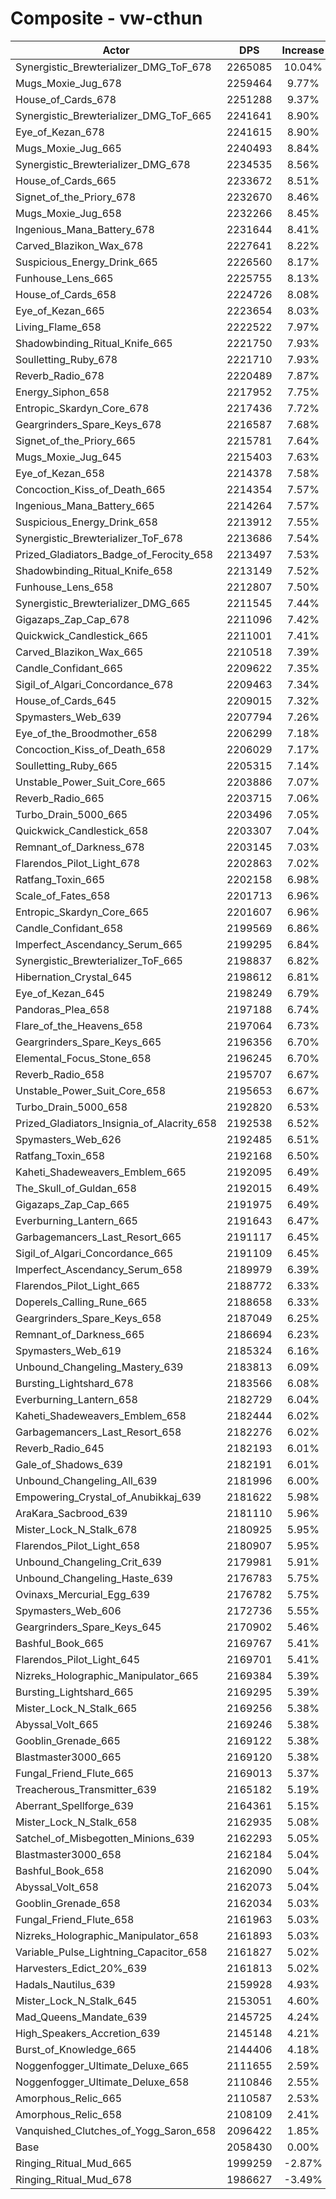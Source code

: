 # Composite - vw-cthun
| Actor | DPS | Increase |
|---|:---:|:---:|
|Synergistic_Brewterializer_DMG_ToF_678|2265085|10.04%|
|Mugs_Moxie_Jug_678|2259464|9.77%|
|House_of_Cards_678|2251288|9.37%|
|Synergistic_Brewterializer_DMG_ToF_665|2241641|8.90%|
|Eye_of_Kezan_678|2241615|8.90%|
|Mugs_Moxie_Jug_665|2240493|8.84%|
|Synergistic_Brewterializer_DMG_678|2234535|8.56%|
|House_of_Cards_665|2233672|8.51%|
|Signet_of_the_Priory_678|2232670|8.46%|
|Mugs_Moxie_Jug_658|2232266|8.45%|
|Ingenious_Mana_Battery_678|2231644|8.41%|
|Carved_Blazikon_Wax_678|2227641|8.22%|
|Suspicious_Energy_Drink_665|2226560|8.17%|
|Funhouse_Lens_665|2225755|8.13%|
|House_of_Cards_658|2224726|8.08%|
|Eye_of_Kezan_665|2223654|8.03%|
|Living_Flame_658|2222522|7.97%|
|Shadowbinding_Ritual_Knife_665|2221750|7.93%|
|Soulletting_Ruby_678|2221710|7.93%|
|Reverb_Radio_678|2220489|7.87%|
|Energy_Siphon_658|2217952|7.75%|
|Entropic_Skardyn_Core_678|2217436|7.72%|
|Geargrinders_Spare_Keys_678|2216587|7.68%|
|Signet_of_the_Priory_665|2215781|7.64%|
|Mugs_Moxie_Jug_645|2215403|7.63%|
|Eye_of_Kezan_658|2214378|7.58%|
|Concoction_Kiss_of_Death_665|2214354|7.57%|
|Ingenious_Mana_Battery_665|2214264|7.57%|
|Suspicious_Energy_Drink_658|2213912|7.55%|
|Synergistic_Brewterializer_ToF_678|2213686|7.54%|
|Prized_Gladiators_Badge_of_Ferocity_658|2213497|7.53%|
|Shadowbinding_Ritual_Knife_658|2213149|7.52%|
|Funhouse_Lens_658|2212807|7.50%|
|Synergistic_Brewterializer_DMG_665|2211545|7.44%|
|Gigazaps_Zap_Cap_678|2211096|7.42%|
|Quickwick_Candlestick_665|2211001|7.41%|
|Carved_Blazikon_Wax_665|2210518|7.39%|
|Candle_Confidant_665|2209622|7.35%|
|Sigil_of_Algari_Concordance_678|2209463|7.34%|
|House_of_Cards_645|2209015|7.32%|
|Spymasters_Web_639|2207794|7.26%|
|Eye_of_the_Broodmother_658|2206299|7.18%|
|Concoction_Kiss_of_Death_658|2206029|7.17%|
|Soulletting_Ruby_665|2205315|7.14%|
|Unstable_Power_Suit_Core_665|2203886|7.07%|
|Reverb_Radio_665|2203715|7.06%|
|Turbo_Drain_5000_665|2203496|7.05%|
|Quickwick_Candlestick_658|2203307|7.04%|
|Remnant_of_Darkness_678|2203145|7.03%|
|Flarendos_Pilot_Light_678|2202863|7.02%|
|Ratfang_Toxin_665|2202158|6.98%|
|Scale_of_Fates_658|2201713|6.96%|
|Entropic_Skardyn_Core_665|2201607|6.96%|
|Candle_Confidant_658|2199569|6.86%|
|Imperfect_Ascendancy_Serum_665|2199295|6.84%|
|Synergistic_Brewterializer_ToF_665|2198837|6.82%|
|Hibernation_Crystal_645|2198612|6.81%|
|Eye_of_Kezan_645|2198249|6.79%|
|Pandoras_Plea_658|2197188|6.74%|
|Flare_of_the_Heavens_658|2197064|6.73%|
|Geargrinders_Spare_Keys_665|2196356|6.70%|
|Elemental_Focus_Stone_658|2196245|6.70%|
|Reverb_Radio_658|2195707|6.67%|
|Unstable_Power_Suit_Core_658|2195653|6.67%|
|Turbo_Drain_5000_658|2192820|6.53%|
|Prized_Gladiators_Insignia_of_Alacrity_658|2192538|6.52%|
|Spymasters_Web_626|2192485|6.51%|
|Ratfang_Toxin_658|2192168|6.50%|
|Kaheti_Shadeweavers_Emblem_665|2192095|6.49%|
|The_Skull_of_Guldan_658|2192015|6.49%|
|Gigazaps_Zap_Cap_665|2191975|6.49%|
|Everburning_Lantern_665|2191643|6.47%|
|Garbagemancers_Last_Resort_665|2191117|6.45%|
|Sigil_of_Algari_Concordance_665|2191109|6.45%|
|Imperfect_Ascendancy_Serum_658|2189979|6.39%|
|Flarendos_Pilot_Light_665|2188772|6.33%|
|Doperels_Calling_Rune_665|2188658|6.33%|
|Geargrinders_Spare_Keys_658|2187049|6.25%|
|Remnant_of_Darkness_665|2186694|6.23%|
|Spymasters_Web_619|2185324|6.16%|
|Unbound_Changeling_Mastery_639|2183813|6.09%|
|Bursting_Lightshard_678|2183566|6.08%|
|Everburning_Lantern_658|2182729|6.04%|
|Kaheti_Shadeweavers_Emblem_658|2182444|6.02%|
|Garbagemancers_Last_Resort_658|2182276|6.02%|
|Reverb_Radio_645|2182193|6.01%|
|Gale_of_Shadows_639|2182191|6.01%|
|Unbound_Changeling_All_639|2181996|6.00%|
|Empowering_Crystal_of_Anubikkaj_639|2181622|5.98%|
|AraKara_Sacbrood_639|2181110|5.96%|
|Mister_Lock_N_Stalk_678|2180925|5.95%|
|Flarendos_Pilot_Light_658|2180907|5.95%|
|Unbound_Changeling_Crit_639|2179981|5.91%|
|Unbound_Changeling_Haste_639|2176783|5.75%|
|Ovinaxs_Mercurial_Egg_639|2176782|5.75%|
|Spymasters_Web_606|2172736|5.55%|
|Geargrinders_Spare_Keys_645|2170902|5.46%|
|Bashful_Book_665|2169767|5.41%|
|Flarendos_Pilot_Light_645|2169701|5.41%|
|Nizreks_Holographic_Manipulator_665|2169384|5.39%|
|Bursting_Lightshard_665|2169295|5.39%|
|Mister_Lock_N_Stalk_665|2169256|5.38%|
|Abyssal_Volt_665|2169246|5.38%|
|Gooblin_Grenade_665|2169122|5.38%|
|Blastmaster3000_665|2169120|5.38%|
|Fungal_Friend_Flute_665|2169013|5.37%|
|Treacherous_Transmitter_639|2165182|5.19%|
|Aberrant_Spellforge_639|2164361|5.15%|
|Mister_Lock_N_Stalk_658|2162935|5.08%|
|Satchel_of_Misbegotten_Minions_639|2162293|5.05%|
|Blastmaster3000_658|2162184|5.04%|
|Bashful_Book_658|2162090|5.04%|
|Abyssal_Volt_658|2162073|5.04%|
|Gooblin_Grenade_658|2162034|5.03%|
|Fungal_Friend_Flute_658|2161963|5.03%|
|Nizreks_Holographic_Manipulator_658|2161893|5.03%|
|Variable_Pulse_Lightning_Capacitor_658|2161827|5.02%|
|Harvesters_Edict_20%_639|2161813|5.02%|
|Hadals_Nautilus_639|2159928|4.93%|
|Mister_Lock_N_Stalk_645|2153051|4.60%|
|Mad_Queens_Mandate_639|2145725|4.24%|
|High_Speakers_Accretion_639|2145148|4.21%|
|Burst_of_Knowledge_665|2144406|4.18%|
|Noggenfogger_Ultimate_Deluxe_665|2111655|2.59%|
|Noggenfogger_Ultimate_Deluxe_658|2110846|2.55%|
|Amorphous_Relic_665|2110587|2.53%|
|Amorphous_Relic_658|2108109|2.41%|
|Vanquished_Clutches_of_Yogg_Saron_658|2096422|1.85%|
|Base|2058430|0.00%|
|Ringing_Ritual_Mud_665|1999259|-2.87%|
|Ringing_Ritual_Mud_678|1986627|-3.49%|
